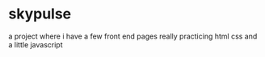 # skypulse
a project where i have a few front end pages really practicing html css and a little javascript
